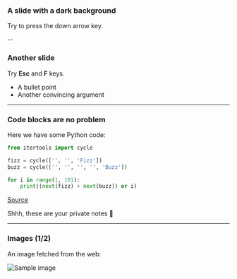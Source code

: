 <script src="plugin/markdown/markdown.js"></script>
<script>
  Reveal.initialize({
    plugins: [ RevealMarkdown ]
  });
</script>

<!-- .slide: data-background="#000000" -->

### A slide with a dark background

Try to press the down arrow key.

--

<!-- .slide: data-background="#ff8888" -->

### Another slide

Try **Esc** and **F** keys.

- A bullet point
- Another convincing argument

---

### Code blocks are no problem

Here we have some Python code:

```python [1|3-4|6-7]
from itertools import cycle

fizz = cycle(['', '', 'Fizz'])
buzz = cycle(['', '', '', '', 'Buzz'])

for i in range(1, 101):
    print((next(fizz) + next(buzz)) or i)
```

[Source](https://github.com/olemb/nonsense/blob/master/fizzbuzz/itertools_cycle.py)

<aside class="notes">
    Shhh, these are your private notes 📝
</aside>

---

### Images (1/2)

An image fetched from the web:

![Sample image](https://upload.wikimedia.org/wikipedia/commons/thumb/4/4f/The_Young_Cicero_Reading.jpg/316px-The_Young_Cicero_Reading.jpg)
